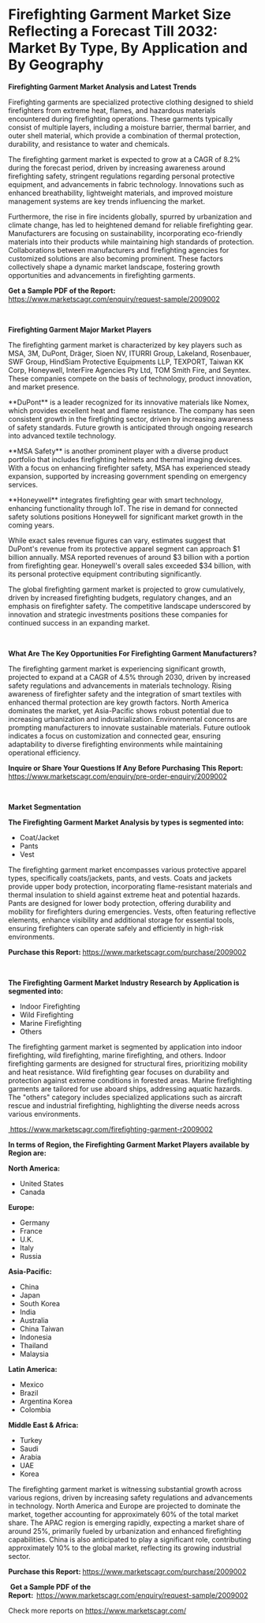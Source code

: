 <p><h1>Firefighting Garment Market Size Reflecting a Forecast Till 2032: Market By Type, By Application and By Geography</h1></p><p><strong>Firefighting Garment Market Analysis and Latest Trends</strong></p>
<p><p>Firefighting garments are specialized protective clothing designed to shield firefighters from extreme heat, flames, and hazardous materials encountered during firefighting operations. These garments typically consist of multiple layers, including a moisture barrier, thermal barrier, and outer shell material, which provide a combination of thermal protection, durability, and resistance to water and chemicals.</p><p>The firefighting garment market is expected to grow at a CAGR of 8.2% during the forecast period, driven by increasing awareness around firefighting safety, stringent regulations regarding personal protective equipment, and advancements in fabric technology. Innovations such as enhanced breathability, lightweight materials, and improved moisture management systems are key trends influencing the market. </p><p>Furthermore, the rise in fire incidents globally, spurred by urbanization and climate change, has led to heightened demand for reliable firefighting gear. Manufacturers are focusing on sustainability, incorporating eco-friendly materials into their products while maintaining high standards of protection. Collaborations between manufacturers and firefighting agencies for customized solutions are also becoming prominent. These factors collectively shape a dynamic market landscape, fostering growth opportunities and advancements in firefighting garments.</p></p>
<p><strong>Get a Sample PDF of the Report:&nbsp;</strong> <a href="https://www.marketscagr.com/enquiry/request-sample/2009002?utm_campaign=2461&utm_medium=2&utm_source=Github&utm_content=ia&utm_term=06042025&utm_id=firefighting-garment">https://www.marketscagr.com/enquiry/request-sample/2009002</a></p>
<p>&nbsp;</p>
<p><strong>Firefighting Garment Major Market Players</strong></p>
<p><p>The firefighting garment market is characterized by key players such as MSA, 3M, DuPont, Dräger, Sioen NV, ITURRI Group, Lakeland, Rosenbauer, SWF Group, HindSiam Protective Equipments LLP, TEXPORT, Taiwan KK Corp, Honeywell, InterFire Agencies Pty Ltd, TOM Smith Fire, and Seyntex. These companies compete on the basis of technology, product innovation, and market presence.</p><p>**DuPont** is a leader recognized for its innovative materials like Nomex, which provides excellent heat and flame resistance. The company has seen consistent growth in the firefighting sector, driven by increasing awareness of safety standards. Future growth is anticipated through ongoing research into advanced textile technology.</p><p>**MSA Safety** is another prominent player with a diverse product portfolio that includes firefighting helmets and thermal imaging devices. With a focus on enhancing firefighter safety, MSA has experienced steady expansion, supported by increasing government spending on emergency services. </p><p>**Honeywell** integrates firefighting gear with smart technology, enhancing functionality through IoT. The rise in demand for connected safety solutions positions Honeywell for significant market growth in the coming years.</p><p>While exact sales revenue figures can vary, estimates suggest that DuPont's revenue from its protective apparel segment can approach $1 billion annually. MSA reported revenues of around $3 billion with a portion from firefighting gear. Honeywell's overall sales exceeded $34 billion, with its personal protective equipment contributing significantly.</p><p>The global firefighting garment market is projected to grow cumulatively, driven by increased firefighting budgets, regulatory changes, and an emphasis on firefighter safety. The competitive landscape underscored by innovation and strategic investments positions these companies for continued success in an expanding market.</p></p>
<p>&nbsp;</p>
<p><strong>What Are The Key Opportunities For Firefighting Garment Manufacturers?</strong></p>
<p><p>The firefighting garment market is experiencing significant growth, projected to expand at a CAGR of 4.5% through 2030, driven by increased safety regulations and advancements in materials technology. Rising awareness of firefighter safety and the integration of smart textiles with enhanced thermal protection are key growth factors. North America dominates the market, yet Asia-Pacific shows robust potential due to increasing urbanization and industrialization. Environmental concerns are prompting manufacturers to innovate sustainable materials. Future outlook indicates a focus on customization and connected gear, ensuring adaptability to diverse firefighting environments while maintaining operational efficiency.</p></p>
<p><strong>Inquire or Share Your Questions If Any Before Purchasing This Report:</strong> <a href="https://www.marketscagr.com/enquiry/pre-order-enquiry/2009002?utm_campaign=2461&utm_medium=2&utm_source=Github&utm_content=ia&utm_term=06042025&utm_id=firefighting-garment">https://www.marketscagr.com/enquiry/pre-order-enquiry/2009002</a></p>
<p>&nbsp;</p>
<p><strong>Market Segmentation</strong></p>
<p><strong>The Firefighting Garment Market Analysis by types is segmented into:</strong></p>
<p><ul><li>Coat/Jacket</li><li>Pants</li><li>Vest</li></ul></p>
<p><p>The firefighting garment market encompasses various protective apparel types, specifically coats/jackets, pants, and vests. Coats and jackets provide upper body protection, incorporating flame-resistant materials and thermal insulation to shield against extreme heat and potential hazards. Pants are designed for lower body protection, offering durability and mobility for firefighters during emergencies. Vests, often featuring reflective elements, enhance visibility and additional storage for essential tools, ensuring firefighters can operate safely and efficiently in high-risk environments.</p></p>
<p><strong>Purchase this Report:&nbsp;</strong><a href="https://www.marketscagr.com/purchase/2009002?utm_campaign=2461&utm_medium=2&utm_source=Github&utm_content=ia&utm_term=06042025&utm_id=firefighting-garment">https://www.marketscagr.com/purchase/2009002</a></p>
<p>&nbsp;</p>
<p><strong>The Firefighting Garment Market Industry Research by Application is segmented into:</strong></p>
<p><ul><li>Indoor Firefighting</li><li>Wild Firefighting</li><li>Marine Firefighting</li><li>Others</li></ul></p>
<p><p>The firefighting garment market is segmented by application into indoor firefighting, wild firefighting, marine firefighting, and others. Indoor firefighting garments are designed for structural fires, prioritizing mobility and heat resistance. Wild firefighting gear focuses on durability and protection against extreme conditions in forested areas. Marine firefighting garments are tailored for use aboard ships, addressing aquatic hazards. The "others" category includes specialized applications such as aircraft rescue and industrial firefighting, highlighting the diverse needs across various environments.</p></p>
<p><a href="https://www.marketscagr.com/firefighting-garment-r2009002?utm_campaign=2461&utm_medium=2&utm_source=Github&utm_content=ia&utm_term=06042025&utm_id=firefighting-garment">&nbsp;https://www.marketscagr.com/firefighting-garment-r2009002</a></p>
<p><strong>In terms of Region, the Firefighting Garment Market Players available by Region are:</strong></p>
<p>
    <p> <strong> North America: </strong>
        <ul>
            <li>United States</li>
            <li>Canada</li>
        </ul>
        </p> 
    <p> <strong> Europe: </strong>
        <ul>
            <li>Germany</li>
            <li>France</li>
            <li>U.K.</li>
            <li>Italy</li>
            <li>Russia</li>
        </ul>
        </p> 
    <p> <strong> Asia-Pacific: </strong>
        <ul>
            <li>China</li>
            <li>Japan</li>
            <li>South Korea</li>
            <li>India</li>
            <li>Australia</li>
            <li>China Taiwan</li>
            <li>Indonesia</li>
            <li>Thailand</li>
            <li>Malaysia</li>
        </ul>
        </p> 
    <p> <strong> Latin America: </strong>
        <ul>
            <li>Mexico</li>
            <li>Brazil</li>
            <li>Argentina Korea</li>
            <li>Colombia</li>
        </ul>
        </p> 
    <p> <strong> Middle East & Africa: </strong>
        <ul>
            <li>Turkey</li>
            <li>Saudi</li>
            <li>Arabia</li>
            <li>UAE</li>
            <li>Korea</li>
        </ul>
    </p>
    </p>
<p><p>The firefighting garment market is witnessing substantial growth across various regions, driven by increasing safety regulations and advancements in technology. North America and Europe are projected to dominate the market, together accounting for approximately 60% of the total market share. The APAC region is emerging rapidly, expecting a market share of around 25%, primarily fueled by urbanization and enhanced firefighting capabilities. China is also anticipated to play a significant role, contributing approximately 10% to the global market, reflecting its growing industrial sector.</p></p>
<p><strong>Purchase this Report: </strong><a href="https://www.marketscagr.com/purchase/2009002?utm_campaign=2461&utm_medium=2&utm_source=Github&utm_content=ia&utm_term=06042025&utm_id=firefighting-garment">https://www.marketscagr.com/purchase/2009002</a></p>
<p>&nbsp;<strong>Get a Sample PDF of the Report:&nbsp;&nbsp;</strong><a href="https://www.marketscagr.com/enquiry/request-sample/2009002?utm_campaign=2461&utm_medium=2&utm_source=Github&utm_content=ia&utm_term=06042025&utm_id=firefighting-garment">https://www.marketscagr.com/enquiry/request-sample/2009002</a></p>
<p><strong></strong></p>
<p>Check more reports on <a href="https://www.marketscagr.com/?utm_campaign=2461&utm_medium=2&utm_source=Github&utm_content=ia&utm_term=06042025&utm_id=firefighting-garment">https://www.marketscagr.com/</a></p>